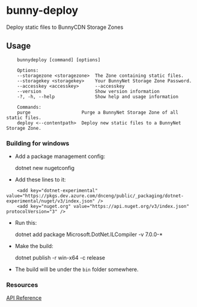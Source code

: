 # bunny-deploy
Deploy static files to BunnyCDN Storage Zones

## Usage

```
    bunnydeploy [command] [options]

    Options:
    --storagezone <storagezone>  The Zone containing static files.
    --storagekey <storagekey>    Your BunnyNet Storage Zone Password.
    --accesskey <accesskey>      --accesskey
    --version                    Show version information
    -?, -h, --help               Show help and usage information

    Commands:
    purge                   Purge a BunnyNet Storage Zone of all static files.
    deploy <--contentpath>  Deploy new static files to a BunnyNet Storage Zone.
```

### Building for windows

- Add a package management config:

    dotnet new nugetconfig

- Add these lines to it:
```
    <add key="dotnet-experimental" value="https://pkgs.dev.azure.com/dnceng/public/_packaging/dotnet-experimental/nuget/v3/index.json" />
    <add key="nuget.org" value="https://api.nuget.org/v3/index.json" protocolVersion="3" />
```
- Run this:

    dotnet add package Microsoft.DotNet.ILCompiler -v 7.0.0-*

- Make the build:

    dotnet publish -r win-x64 -c release

- The build will be under the `bin` folder somewhere.


### Resources

[API Reference](https://docs.bunny.net/reference/bunnynet-api-overview)
